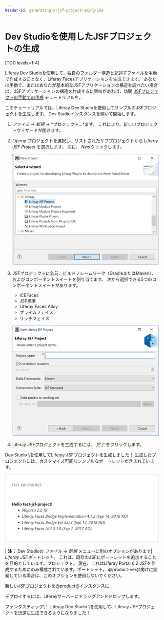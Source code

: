 ```yaml
---
header-id: generating-a-jsf-project-using-ide
---
```


# Dev Studioを使用したJSFプロジェクトの生成

[TOC levels=1-4]

Liferay Dev Studioを使用して、独自のフォルダー構造と記述子ファイルを手動で作成することなく、Liferay Facesアプリケーションを生成できます。 あなたは手動で、またはあなたが基本的なJSFアプリケーションの構造を調べたい場合は、JSFアプリケーションの構造を作成するに興味があれば、訪問 [JSFプロジェクトの手動での作成](/docs/7-1/tutorials/-/knowledge_base/t/creating-a-jsf-project-manually) チュートリアルを。

このチュートリアルでは、Liferay Dev Studioを使用してサンプルのJSFプロジェクトを生成します。 Dev Studioインスタンスを開いて開始します。

1.  *ファイル* → *新規* → *プロジェクト...*ます。 これにより、新しいプロジェクトウィザードが開きます。

2.  *Liferay* プロジェクトを選択し、リストされたサブプロジェクトから *Liferay JSF Project* を選択します。 次に、 *Next*クリックします。

    ![図1：* Liferay JSF Project *オプションを選択して、Dev StudioでJSFプロジェクトの作成を開始します。](../../../images/jsf-project-ide.png)

3.  JSFプロジェクトに名前、ビルドフレームワーク（GradleまたはMaven）、およびコンポーネントスイートを割り当てます。 次から選択できる5つのコンポーネントスイートがあります。

      - ICEFaces
      - JSF標準
      - Liferay Faces Alloy
      - プライムフェイス
      - リッチフェイス

    ![図2：JSFプロジェクトに適したオプションを選択します。](../../../images/new-jsf-project-ide.png)

4.  Liferay JSFプロジェクトを生成するには、 *完了* をクリックします。

Dev Studio \を使用してLiferay JSFプロジェクトを生成しました！ 生成したプロジェクトには、カスタマイズ可能なシンプルなポートレットが含まれています。

![図3：生成されたJSFポートレットプロジェクトには、基本的なビルド情報が表示されます。](../../../images/jsf-ide-generated-project.png)

| **注：** Dev Studioの *ファイル* → *新規* メニューに別のオプションがあります| *Liferay JSFポートレット*。 これは、既存のJSFにポートレットを追加することを目的としています。プロジェクト。 現在、これはLiferay Portal 6.2 JSFを作成するためにのみ構成されています。ポートレット。 @product-ver@向けに開発している場合は、このオプションを使用しないでください。

新しいJSFプロジェクトを@product@インスタンス</a>に

デプロイするには、Liferayサーバーにドラッグアンドドロップします。</p> 

ファンタスティック\！ Liferay Dev Studio \を使用して、Liferay JSFプロジェクトを迅速に生成できるようになりました！
